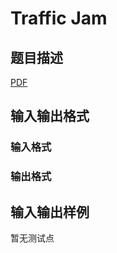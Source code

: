 # Traffic Jam

## 题目描述

[problemUrl]: https://uva.onlinejudge.org/index.php?option=com_onlinejudge&Itemid=8&category=447&page=show_problem&problem=4163

[PDF](https://uva.onlinejudge.org/external/14/p1417.pdf)

## 输入输出格式

### 输入格式

### 输出格式

## 输入输出样例

暂无测试点

